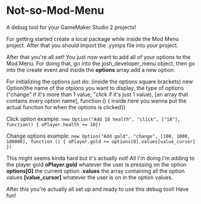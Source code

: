 # Not-so-Mod-Menu
A debug tool for your GameMaker Studio 2 projects!

For getting started create a local package while inside the Mod Menu project.
After that you should import the .yymps file into your project.

After that you're all set! You just now want to add all of your options to the Mod Menu.
For doing that, go into the josh_developer_menu object, then go into the create event and inside the **options** array add a new option.

For initializing the options just do:
(inside the options square brackets)
new Option(the name of the otpions you want to display, the type of options ("change" if it's more than 1 value, "click if it's just 1 value), 
            [an array that contains every option name], function () { inside here you wanna put the actual function for when the options is clicked})
            
Click option example:
```new Option("Add 10 health", "click", ["10"], function() { oPlayer.health += 10})```

Change options example:
```new Option("Add gold", "change", [100, 1000, 100000], function () { oPlayer.gold += options[0].values[value_cursor] })```

This might seems kinda hard but it's actually not!
All I'm doing I'm adding to the player gold **oPlayer.gold** whatever the user is pressing on the option **options[0]** the current option **.values** the array containing
all the option values **[value_cursor]** whatever the user is on in the option values.

After this you're actually all set up and ready to use this debug tool! Have fun!
